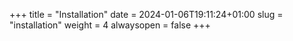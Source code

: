 +++
title = "Installation"
date = 2024-01-06T19:11:24+01:00
slug = "installation"
weight = 4
alwaysopen = false
+++
